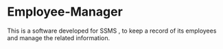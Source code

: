 # Employee-Manager
This is a software developed for SSMS , to keep a record of its employees and manage the related information.
